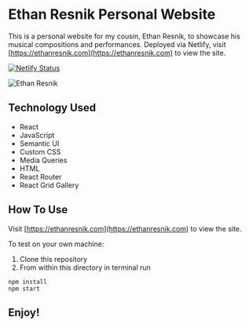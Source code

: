 # Ethan Resnik Personal Website

This is a personal website for my cousin, Ethan Resnik, to showcase his musical compositions and performances. Deployed via Netlify, visit [https://ethanresnik.com](https://ethanresnik.com) to view the site.

[![Netlify Status](https://api.netlify.com/api/v1/badges/82d4fe32-4606-435a-8a12-e57fcca9624e/deploy-status)](https://app.netlify.com/sites/ethan-resnik/deploys)

![Ethan Resnik](https://user-images.githubusercontent.com/8761638/93958166-e40d9700-fd23-11ea-8aa3-e9fe24c6451b.png)

## Technology Used

- React
- JavaScript
- Semantic UI
- Custom CSS
- Media Queries
- HTML
- React Router
- React Grid Gallery

## How To Use

Visit [https://ethanresnik.com](https://ethanresnik.com) to view the site.

To test on your own machine:

1. Clone this repository
2. From within this directory in terminal run

```
npm install
npm start
```

## Enjoy!
